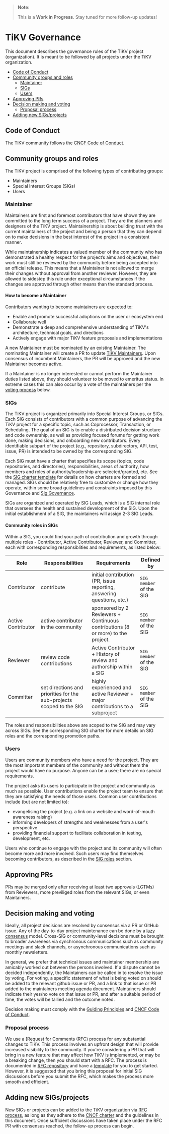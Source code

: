 > **Note:**
>
> This is a **Work in Progress**. Stay tuned for more follow-up updates!

# TiKV Governance

 This document describes the governance rules of the TiKV project (organization). It is meant to be followed by all projects under the TiKV organization.

- [Code of Conduct](#code-of-conduct)
- [Community groups and roles](#community-groups-and-roles)
    - [Maintainer](#maintainer)
    - [SIGs](#sigs)
    - [Users](#users)
- [Approving PRs](#approving-prs)
- [Decision making and voting](#decision-making-and-voting)
    - [Proposal process](#proposal-process)
- [Adding new SIGs/projects](#adding-new-sigsprojects)

## Code of Conduct

The TiKV community follows the [CNCF Code of Conduct](https://github.com/tikv/tikv/blob/master/CODE_OF_CONDUCT.md).

## Community groups and roles

The TiKV project is comprised of the following types of contributing groups:

- Maintainers
- Special Interest Groups (SIGs)
- Users

### Maintainer

Maintainers are first and foremost contributors that have shown they are committed to the long term success of a project. They are the planners and designers of the TiKV project. Maintainership is about building trust with the current maintainers of the project and being a person that they can depend on to make decisions in the best interest of the project in a consistent manner.

While maintainership indicates a valued member of the community who has demonstrated a healthy respect for the project’s aims and objectives, their work must still be reviewed by the community before being accepted into an official release. This means that a Maintainer is not allowed to merge their changes without approval from another reviewer. However, they are allowed to sidestep this rule under exceptional circumstances if the changes are approved through other means than the standard process.

#### How to become a Maintainer

Contributors wanting to become maintainers are expected to:

- Enable and promote successful adoptions on the user or ecosystem end
- Collaborate well
- Demonstrate a deep and comprehensive understanding of TiKV's architecture, technical goals, and directions
- Actively engage with major TiKV feature proposals and implementations

A new Maintainer must be nominated by an existing Maintainer. The nominating Maintainer will create a PR to update [TiKV Maintainers](https://github.com/tikv/tikv/blob/master/MAINTAINERS.md#the-tikv-maintainers). Upon consensus of incumbent Maintainers, the PR will be approved and the new Maintainer becomes active.

If a Maintainer is no longer interested or cannot perform the Maintainer duties listed above, they should volunteer to be moved to emeritus status. In extreme cases this can also occur by a vote of the maintainers per the [voting process](#decision-making-and-voting) below.

### SIGs

The TiKV project is organized primarily into Special Interest Groups, or SIGs. Each SIG consists of contributors with a common purpose of advancing the TiKV project for a specific topic, such as Coprocessor, Transaction, or Scheduling. The goal of an SIG is to enable a distributed decision structure and code ownership, as well as providing focused forums for getting work done, making decisions, and onboarding new contributors. Every identifiable subpart of the project (e.g., repository, subdirectory, API, test, issue, PR) is intended to be owned by the corresponding SIG.

Each SIG must have a charter that specifies its scope (topics, code repositories, and directories), responsibilities, areas of authority, how members and roles of authority/leadership are selected/granted, etc. See the [SIG charter template](/sig-governance/SIG-CHARTER-TEMPLATE.md) for details on how charters are formed and managed. SIGs should be relatively free to customize or change how they operate, within some broad guidelines and constraints imposed by this Governance and [Sig Governance](/committee/sig-governance/sig-governance.md).

SIGs are organized and operated by SIG Leads, which is a SIG internal role that oversees the health and sustained development of the SIG. Upon the initial establishment of a SIG, the maintainers will assign 2-3 SIG Leads.

#### Community roles in SIGs

Within a SIG, you could find your path of contribution and growth through multiple roles - Contributor, Active Contributor, Reviewer, and Committer, each with corresponding responsiblities and requirements, as listed below:

| Role | Responsibilities | Requirements | Defined by |
| -----| ---------------- | ------------ | ------- |
Contributor | contribute | initial contribution (PR, issue reporting, answering questions, etc.) | `SIG member` of the SIG |
| Active Contributor | active contributor in the community | sponsored by 2 Reviewers + Continuous contributions (8 or more) to the project. | `SIG member` of the SIG |
| Reviewer | review code contributions | Active Contributor + History of review and authorship within a SIG | `SIG member` of the SIG |
| Committer | set directions and priorities for the sub-projects scoped to the SIG | highly experienced and active Reviewer + major contributions to a subproject | `SIG member` of the SIG|

The roles and responsibilities above are scoped to the SIG and may vary across SIGs. See the corresponding SIG charter for more details on SIG roles and the corresponding promotion paths.

### Users

Users are community members who have a need for the project. They are the most important members of the community and without them the project would have no purpose. Anyone can be a user; there are no special requirements.

The project asks its users to participate in the project and community as much as possible. User contributions enable the project team to ensure that they are satisfying the needs of those users. Common user contributions include (but are not limited to):

- evangelising the project (e.g. a link on a website and word-of-mouth awareness raising)
- informing developers of strengths and weaknesses from a user's perspective
- providing financial support to facilitate collaboration in testing, development, etc.

Users who continue to engage with the project and its community will often become more and more involved. Such users may find themselves becoming contributors, as described in the [SIG roles](#sig-roles) section.

## Approving PRs

PRs may be merged only after receiving at least two approvals (LGTMs) from Reviewers, more previliged roles from the relevant SIGs, or even Maintainers.

## Decision making and voting

Ideally, all project decisions are resolved by consensus via a PR or GitHub issue. Any of the day-to-day project maintenance can be done by a [lazy consensus](http://communitymgt.wikia.com/wiki/Lazy_consensus) model. Cross-SIG or community-level decisions must be brought to broader awareness via synchronous communications such as community meetings and slack channels, or asynchronous communications such as monthly newsletters.

In general, we prefer that technical issues and maintainer membership are amicably worked out between the persons involved. If a dispute cannot be decided independently, the Maintainers can be called in to resolve the issue by voting. For voting, a specific statement of what is being voted on should be added to the relevant github issue or PR, and a link to that issue or PR added to the maintainers meeting agenda document. Maintainers should indicate their yes/no vote on that issue or PR, and after a suitable period of time, the votes will be tallied and the outcome noted.

Decision making must comply with the [Guiding Principles](/guiding-principles.md) and [CNCF Code of Conduct](https://github.com/tikv/tikv/blob/master/CODE_OF_CONDUCT.md).

### Proposal process

We use a [Request for Comments (RFC) process for any substantial changes to TiKV. This process involves an upfront design that will provide increased visibility to the community. If you're considering a PR that will bring in a new feature that may affect how TiKV is implemented, or may be a breaking change, then you should start with a RFC. The process is documented in [RFC repository](https://github.com/tikv/rfcs) and have a [template](https://github.com/tikv/rfcs/blob/master/template.md) for you to get started. However, it is suggested that you bring this proposal for initial SIG discussions before you submit the RFC, which makes the process more smooth and efficient.

## Adding new SIGs/projects

New SIGs or projects can be added to the TiKV organization via [RFC process](#proposal-process), as long as they adhere to the [CNCF charter](https://www.cncf.io/about/charter/) and the guidelines in this document. Once sufficient discussions have taken place under the RFC PR with consensus reached, the follow-up process can begin.


